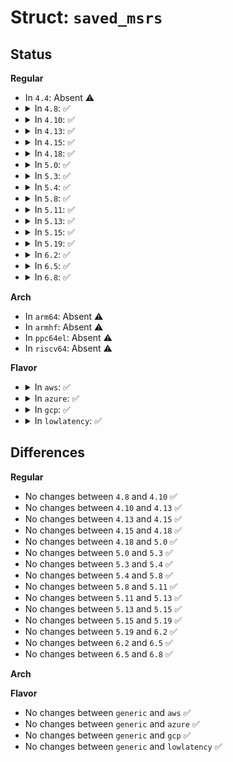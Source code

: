 # Struct: <code>saved_msrs</code>

## Status
<b>Regular</b>
<ul>
<li>
In <code>4.4</code>: Absent ⚠️
</li>
<li>
<details>
<summary>In <code>4.8</code>: ✅</summary>

```c
struct saved_msrs {
    unsigned int num;
    struct saved_msr *array;
};
```
</details>
</li>
<li>
<details>
<summary>In <code>4.10</code>: ✅</summary>

```c
struct saved_msrs {
    unsigned int num;
    struct saved_msr *array;
};
```
</details>
</li>
<li>
<details>
<summary>In <code>4.13</code>: ✅</summary>

```c
struct saved_msrs {
    unsigned int num;
    struct saved_msr *array;
};
```
</details>
</li>
<li>
<details>
<summary>In <code>4.15</code>: ✅</summary>

```c
struct saved_msrs {
    unsigned int num;
    struct saved_msr *array;
};
```
</details>
</li>
<li>
<details>
<summary>In <code>4.18</code>: ✅</summary>

```c
struct saved_msrs {
    unsigned int num;
    struct saved_msr *array;
};
```
</details>
</li>
<li>
<details>
<summary>In <code>5.0</code>: ✅</summary>

```c
struct saved_msrs {
    unsigned int num;
    struct saved_msr *array;
};
```
</details>
</li>
<li>
<details>
<summary>In <code>5.3</code>: ✅</summary>

```c
struct saved_msrs {
    unsigned int num;
    struct saved_msr *array;
};
```
</details>
</li>
<li>
<details>
<summary>In <code>5.4</code>: ✅</summary>

```c
struct saved_msrs {
    unsigned int num;
    struct saved_msr *array;
};
```
</details>
</li>
<li>
<details>
<summary>In <code>5.8</code>: ✅</summary>

```c
struct saved_msrs {
    unsigned int num;
    struct saved_msr *array;
};
```
</details>
</li>
<li>
<details>
<summary>In <code>5.11</code>: ✅</summary>

```c
struct saved_msrs {
    unsigned int num;
    struct saved_msr *array;
};
```
</details>
</li>
<li>
<details>
<summary>In <code>5.13</code>: ✅</summary>

```c
struct saved_msrs {
    unsigned int num;
    struct saved_msr *array;
};
```
</details>
</li>
<li>
<details>
<summary>In <code>5.15</code>: ✅</summary>

```c
struct saved_msrs {
    unsigned int num;
    struct saved_msr *array;
};
```
</details>
</li>
<li>
<details>
<summary>In <code>5.19</code>: ✅</summary>

```c
struct saved_msrs {
    unsigned int num;
    struct saved_msr *array;
};
```
</details>
</li>
<li>
<details>
<summary>In <code>6.2</code>: ✅</summary>

```c
struct saved_msrs {
    unsigned int num;
    struct saved_msr *array;
};
```
</details>
</li>
<li>
<details>
<summary>In <code>6.5</code>: ✅</summary>

```c
struct saved_msrs {
    unsigned int num;
    struct saved_msr *array;
};
```
</details>
</li>
<li>
<details>
<summary>In <code>6.8</code>: ✅</summary>

```c
struct saved_msrs {
    unsigned int num;
    struct saved_msr *array;
};
```
</details>
</li>
</ul>
<b>Arch</b>
<ul>
<li>
In <code>arm64</code>: Absent ⚠️
</li>
<li>
In <code>armhf</code>: Absent ⚠️
</li>
<li>
In <code>ppc64el</code>: Absent ⚠️
</li>
<li>
In <code>riscv64</code>: Absent ⚠️
</li>
</ul>
<b>Flavor</b>
<ul>
<li>
<details>
<summary>In <code>aws</code>: ✅</summary>

```c
struct saved_msrs {
    unsigned int num;
    struct saved_msr *array;
};
```
</details>
</li>
<li>
<details>
<summary>In <code>azure</code>: ✅</summary>

```c
struct saved_msrs {
    unsigned int num;
    struct saved_msr *array;
};
```
</details>
</li>
<li>
<details>
<summary>In <code>gcp</code>: ✅</summary>

```c
struct saved_msrs {
    unsigned int num;
    struct saved_msr *array;
};
```
</details>
</li>
<li>
<details>
<summary>In <code>lowlatency</code>: ✅</summary>

```c
struct saved_msrs {
    unsigned int num;
    struct saved_msr *array;
};
```
</details>
</li>
</ul>

## Differences
<b>Regular</b>
<ul>
<li>
No changes between <code>4.8</code> and <code>4.10</code> ✅
</li>
<li>
No changes between <code>4.10</code> and <code>4.13</code> ✅
</li>
<li>
No changes between <code>4.13</code> and <code>4.15</code> ✅
</li>
<li>
No changes between <code>4.15</code> and <code>4.18</code> ✅
</li>
<li>
No changes between <code>4.18</code> and <code>5.0</code> ✅
</li>
<li>
No changes between <code>5.0</code> and <code>5.3</code> ✅
</li>
<li>
No changes between <code>5.3</code> and <code>5.4</code> ✅
</li>
<li>
No changes between <code>5.4</code> and <code>5.8</code> ✅
</li>
<li>
No changes between <code>5.8</code> and <code>5.11</code> ✅
</li>
<li>
No changes between <code>5.11</code> and <code>5.13</code> ✅
</li>
<li>
No changes between <code>5.13</code> and <code>5.15</code> ✅
</li>
<li>
No changes between <code>5.15</code> and <code>5.19</code> ✅
</li>
<li>
No changes between <code>5.19</code> and <code>6.2</code> ✅
</li>
<li>
No changes between <code>6.2</code> and <code>6.5</code> ✅
</li>
<li>
No changes between <code>6.5</code> and <code>6.8</code> ✅
</li>
</ul>
<b>Arch</b>
<ul>
</ul>
<b>Flavor</b>
<ul>
<li>
No changes between <code>generic</code> and <code>aws</code> ✅
</li>
<li>
No changes between <code>generic</code> and <code>azure</code> ✅
</li>
<li>
No changes between <code>generic</code> and <code>gcp</code> ✅
</li>
<li>
No changes between <code>generic</code> and <code>lowlatency</code> ✅
</li>
</ul>
